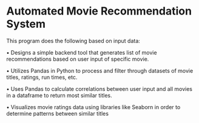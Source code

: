# Automated Movie Recommendation System

This program does the following based on input data:

• Designs a simple backend tool that generates list of movie recommendations based on user input of specific movie.

• Utilizes Pandas in Python to process and filter through datasets of movie titles, ratings, run times, etc.

• Uses Pandas to calculate correlations between user input and all movies in a dataframe to return most similar titles.

• Visualizes movie ratings data using libraries like Seaborn in order to determine patterns between similar titles
